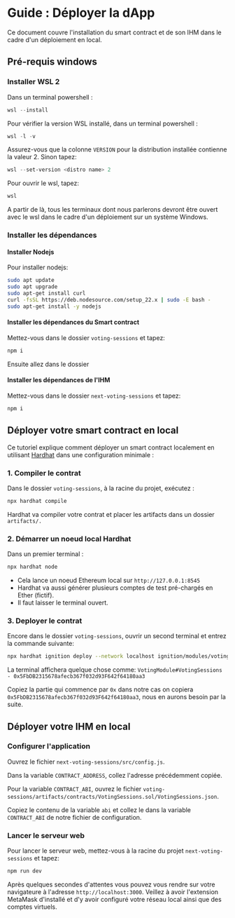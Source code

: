 # Guide : Déployer la dApp

Ce document couvre l'installation du smart contract et de son IHM dans le cadre d'un déploiement en local.

## Pré-requis windows

### Installer WSL 2
Dans un terminal powershell :
```powershell
wsl --install
```

Pour vérifier la version WSL installé, dans un terminal powershell :
```powershell
wsl -l -v
```

Assurez-vous que la colonne `VERSION` pour la distribution installée contienne la valeur 2.
Sinon tapez:
```powershell
wsl --set-version <distro name> 2
```

Pour ouvrir le wsl, tapez:
```powershell
wsl
```

A partir de là, tous les terminaux dont nous parlerons devront être ouvert avec le wsl dans le cadre d'un déploiement sur un système Windows.

### Installer les dépendances

#### Installer Nodejs

Pour installer nodejs:
```bash
sudo apt update
sudo apt upgrade
sudo apt-get install curl
curl -fsSL https://deb.nodesource.com/setup_22.x | sudo -E bash -
sudo apt-get install -y nodejs
```

#### Installer les dépendances du Smart contract

Mettez-vous dans le dossier `voting-sessions` et tapez:
```bash
npm i
```

Ensuite allez dans le dossier

#### Installer les dépendances de l'IHM

Mettez-vous dans le dossier `next-voting-sessions` et tapez:
```bash
npm i
```

## Déployer votre smart contract en local

Ce tutoriel explique comment déployer un smart contract localement en utilisant [Hardhat](https://hardhat.org/) dans une configuration minimale :

### 1. Compiler le contrat

Dans le dossier `voting-sessions`, à la racine du projet, exécutez :

```bash
npx hardhat compile
```

Hardhat va compiler votre contrat et placer les artifacts dans un dossier `artifacts/.`

### 2. Démarrer un noeud local Hardhat

Dans un premier terminal :
```bash
npx hardhat node
```
- Cela lance un noeud Ethereum local sur `http://127.0.0.1:8545`
- Hardhat va aussi générer plusieurs comptes de test pré-chargés en Ether (fictif).
- Il faut laisser le terminal ouvert.

### 3. Deployer le contrat

Encore dans le dossier `voting-sessions`, ouvrir un second terminal et entrez la commande suivante:
```bash
npx hardhat ignition deploy --network localhost ignition/modules/voting.js
```

La terminal affichera quelque chose comme: `VotingModule#VotingSessions - 0x5FbDB2315678afecb367f032d93F642f64180aa3`

Copiez la partie qui commence par `0x` dans notre cas on copiera `0x5FbDB2315678afecb367f032d93F642f64180aa3`, nous en aurons besoin par la suite.

## Déployer votre IHM en local

### Configurer l'application

Ouvrez le fichier `next-voting-sessions/src/config.js`.

Dans la variable `CONTRACT_ADDRESS`, collez l'adresse précédemment copiée.

Pour la variable `CONTRACT_ABI`, ouvrez le fichier `voting-sessions/artifacts/contracts/VotingSessions.sol/VotingSessions.json`.

Copiez le contenu de la variable `abi` et collez le dans la variable `CONTRACT_ABI` de notre fichier de configuration.

### Lancer le serveur web

Pour lancer le serveur web, mettez-vous à la racine du projet `next-voting-sessions` et tapez:
```bash
npm run dev
```

Après quelques secondes d'attentes vous pouvez vous rendre sur votre navigateure à l'adresse `http://localhost:3000`.
Veillez à avoir l'extension MetaMask d'installé et d'y avoir configuré votre réseau local ainsi que des comptes virtuels.
